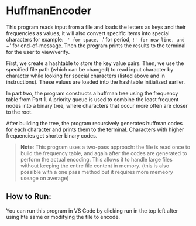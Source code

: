# HuffmanEncoder
This program reads input from a file and loads the letters as keys and their frequencies as values, it will also convert specific items into special characters for example: `-' for space, `.' for period, `!' for new line, and `+' for end-of-message. Then the program prints the results to the terminal for the user to view/verify.

First, we create a hashtable to store the key value pairs. Then, we use the specified file path (which can be changed) to read input character by character while looking for special characters (listed above and in instructions). These values are  loaded into the hashtable initialized earlier.

In part two, the program constructs a huffman tree using the frequency table from Part 1. A priority queue is used to combine the least frequent nodes into a binary tree, where characters that occur more often are closer to the root.

After building the tree, the program recursively generates huffman codes for each character and prints them to the terminal. Characters with higher frequencies get shorter binary codes.

> **Note**: This program uses a two-pass approach: the file is read once to build the frequency table, and again after the codes are generated to perform the actual encoding. This allows it to handle large files  without keeping the entire file content in memory. (this is also possible with a one pass method but it requires more memeory useage on average)

## How to Run:
You can run this program in VS Code by clicking run in the top left after using hte same or modifying the file to encode.
